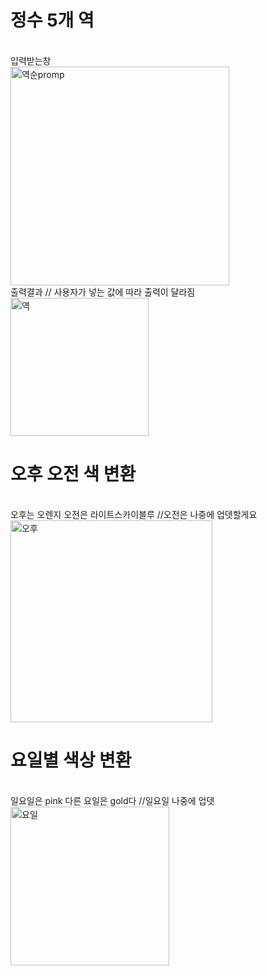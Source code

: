 <h1>정수 5개 역</h1>
<br>
입력받는창
<br>
<img width="350" alt="역순promp" src="https://github.com/Sossoh/WebP23/assets/128332587/b4859679-06c0-4665-96b0-bc35b3b7be31">
<br>
출력결과 // 사용자가 넣는 값에 따라 출력이 달라짐
<br>
<img width="221" alt="역" src="https://github.com/Sossoh/WebP23/assets/128332587/8c104d39-b8f0-461c-8bdf-28f41c67858e">
<h1>오후 오전 색 변환</h1>
<br>
오후는 오렌지 오전은 라이트스카이블루 //오전은 나중에 업뎃할게요
<br>
<img width="323" alt="오후" src="https://github.com/Sossoh/WebP23/assets/128332587/d591b8ce-88e7-47ad-aaa1-1fd19aaddca2">
<br>
<h1>요일별 색상 변환</h1>
<br>
일요일은 pink 다른 요일은 gold다 //일요일 나중에 업뎃
<br>
<img width="254" alt="요일" src="https://github.com/Sossoh/WebP23/assets/128332587/2e3aff14-35cd-49df-8c1b-379e8b512522">
<br>
